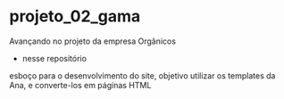 # projeto_02_gama
Avançando no projeto da empresa Orgânicos

- nesse repositório

esboço para o desenvolvimento do site, objetivo utilizar os templates da Ana, e converte-los em páginas HTML